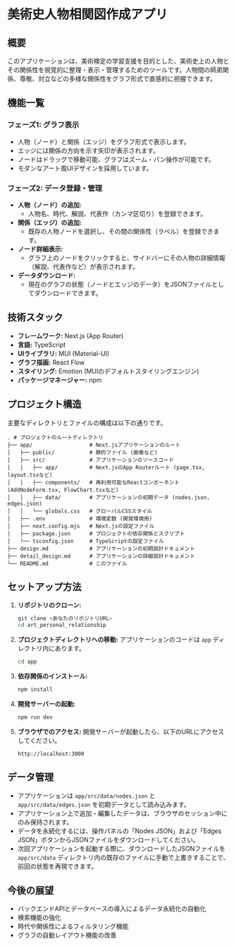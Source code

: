 # 美術史人物相関図作成アプリ

## 概要
このアプリケーションは、美術検定の学習支援を目的とした、美術史上の人物とその関係性を視覚的に整理・表示・管理するためのツールです。人物間の師弟関係、尊敬、対立などの多様な関係性をグラフ形式で直感的に把握できます。

## 機能一覧

### フェーズ1: グラフ表示
- 人物（ノード）と関係（エッジ）をグラフ形式で表示します。
- エッジには関係の方向を示す矢印が表示されます。
- ノードはドラッグで移動可能、グラフはズーム・パン操作が可能です。
- モダンなアート風UIデザインを採用しています。

### フェーズ2: データ登録・管理
- **人物（ノード）の追加:**
  - 人物名、時代、解説、代表作（カンマ区切り）を登録できます。
- **関係（エッジ）の追加:**
  - 既存の人物ノードを選択し、その間の関係性（ラベル）を登録できます。
- **ノード詳細表示:**
  - グラフ上のノードをクリックすると、サイドバーにその人物の詳細情報（解説、代表作など）が表示されます。
- **データダウンロード:**
  - 現在のグラフの状態（ノードとエッジのデータ）をJSONファイルとしてダウンロードできます。

## 技術スタック

- **フレームワーク:** Next.js (App Router)
- **言語:** TypeScript
- **UIライブラリ:** MUI (Material-UI)
- **グラフ描画:** React Flow
- **スタイリング:** Emotion (MUIのデフォルトスタイリングエンジン)
- **パッケージマネージャー:** npm

## プロジェクト構造

主要なディレクトリとファイルの構成は以下の通りです。

```
. # プロジェクトのルートディレクトリ
├── app/                  # Next.jsアプリケーションのルート
│   ├── public/           # 静的ファイル (画像など)
│   ├── src/              # アプリケーションのソースコード
│   │   ├── app/          # Next.jsのApp Routerルート (page.tsx, layout.tsxなど)
│   │   ├── components/   # 再利用可能なReactコンポーネント (AddNodeForm.tsx, FlowChart.tsxなど)
│   │   ├── data/         # アプリケーションの初期データ (nodes.json, edges.json)
│   │   └── globals.css   # グローバルCSSスタイル
│   ├── .env              # 環境変数 (開発環境用)
│   ├── next.config.mjs   # Next.jsの設定ファイル
│   ├── package.json      # プロジェクトの依存関係とスクリプト
│   └── tsconfig.json     # TypeScriptの設定ファイル
├── design.md             # アプリケーションの初期設計ドキュメント
├── detail_design.md      # アプリケーションの詳細設計ドキュメント
└── README.md             # このファイル
```

## セットアップ方法

1.  **リポジトリのクローン:**
    ```bash
    git clone <あなたのリポジトリURL>
    cd art_personal_relationship
    ```

2.  **プロジェクトディレクトリへの移動:**
    アプリケーションのコードは `app` ディレクトリ内にあります。
    ```bash
    cd app
    ```

3.  **依存関係のインストール:**
    ```bash
    npm install
    ```

4.  **開発サーバーの起動:**
    ```bash
    npm run dev
    ```

5.  **ブラウザでのアクセス:**
    開発サーバーが起動したら、以下のURLにアクセスしてください。
    ```
    http://localhost:3000
    ```

## データ管理

- アプリケーションは `app/src/data/nodes.json` と `app/src/data/edges.json` を初期データとして読み込みます。
- アプリケーション上で追加・編集したデータは、ブラウザのセッション中にのみ保持されます。
- データを永続化するには、操作パネルの「Nodes JSON」および「Edges JSON」ボタンからJSONファイルをダウンロードしてください。
- 次回アプリケーションを起動する際に、ダウンロードしたJSONファイルを `app/src/data` ディレクトリ内の既存のファイルに手動で上書きすることで、前回の状態を再現できます。

## 今後の展望

- バックエンドAPIとデータベースの導入によるデータ永続化の自動化
- 検索機能の強化
- 時代や関係性によるフィルタリング機能
- グラフの自動レイアウト機能の改善